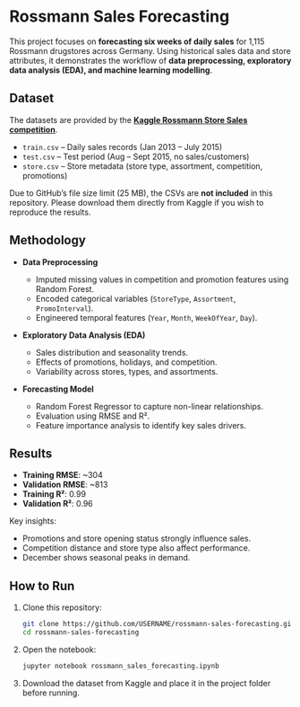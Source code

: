# Rossmann Sales Forecasting  

This project focuses on **forecasting six weeks of daily sales** for 1,115 Rossmann drugstores across Germany. Using historical sales data and store attributes, it demonstrates the workflow of **data preprocessing, exploratory data analysis (EDA), and machine learning modelling**.  
 

## Dataset  
The datasets are provided by the **[Kaggle Rossmann Store Sales competition](https://www.kaggle.com/competitions/rossmann-store-sales)**.  

- `train.csv` – Daily sales records (Jan 2013 – July 2015)  
- `test.csv` – Test period (Aug – Sept 2015, no sales/customers)  
- `store.csv` – Store metadata (store type, assortment, competition, promotions)  

Due to GitHub’s file size limit (25 MB), the CSVs are **not included** in this repository. Please download them directly from Kaggle if you wish to reproduce the results.  


## Methodology  
- **Data Preprocessing**  
  - Imputed missing values in competition and promotion features using Random Forest.  
  - Encoded categorical variables (`StoreType`, `Assortment`, `PromoInterval`).  
  - Engineered temporal features (`Year`, `Month`, `WeekOfYear`, `Day`).  

- **Exploratory Data Analysis (EDA)**  
  - Sales distribution and seasonality trends.  
  - Effects of promotions, holidays, and competition.  
  - Variability across stores, types, and assortments.  

- **Forecasting Model**  
  - Random Forest Regressor to capture non-linear relationships.  
  - Evaluation using RMSE and R².  
  - Feature importance analysis to identify key sales drivers.  


## Results  
- **Training RMSE**: ~304  
- **Validation RMSE**: ~813  
- **Training R²**: 0.99  
- **Validation R²**: 0.96  

Key insights:  
- Promotions and store opening status strongly influence sales.  
- Competition distance and store type also affect performance.  
- December shows seasonal peaks in demand.  


## How to Run  
1. Clone this repository:  
   ```bash
   git clone https://github.com/USERNAME/rossmann-sales-forecasting.git
   cd rossmann-sales-forecasting
   ```
2. Open the notebook:  
   ```bash
   jupyter notebook rossmann_sales_forecasting.ipynb
   ```
3. Download the dataset from Kaggle and place it in the project folder before running.  


